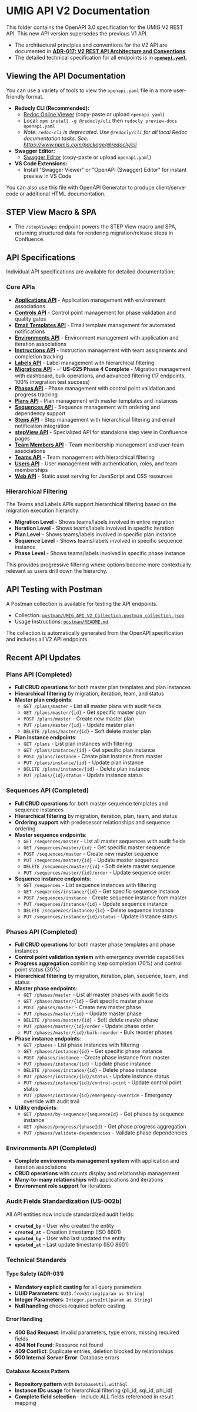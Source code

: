 # UMIG API V2 Documentation

This folder contains the OpenAPI 3.0 specification for the UMIG V2 REST API. This new API version supersedes the previous V1 API.

- The architectural principles and conventions for the V2 API are documented in **[ADR-017: V2 REST API Architecture and Conventions](../adr/ADR-017-V2-REST-API-Architecture.md)**.
- The detailed technical specification for all endpoints is in **[`openapi.yaml`](openapi.yaml)**.

## Viewing the API Documentation

You can use a variety of tools to view the `openapi.yaml` file in a more user-friendly format.

- **Redocly CLI (Recommended):**
  - [Redoc Online Viewer](https://redocly.github.io/redoc/) (copy-paste or upload `openapi.yaml`)
  - Local: `npm install -g @redocly/cli` then `redocly preview-docs openapi.yaml`
  - _Note: `redoc-cli` is deprecated. Use `@redocly/cli` for all local Redoc documentation tasks. See: <https://www.npmjs.com/package/@redocly/cli>_
- **Swagger Editor:**
  - [Swagger Editor](https://editor.swagger.io/) (copy-paste or upload `openapi.yaml`)
- **VS Code Extensions:**
  - Install "Swagger Viewer" or "OpenAPI (Swagger) Editor" for instant preview in VS Code

You can also use this file with OpenAPI Generator to produce client/server code or additional HTML documentation.

## STEP View Macro & SPA

- The `/stepViewApi` endpoint powers the STEP View macro and SPA, returning structured data for rendering migration/release steps in Confluence.

## API Specifications

Individual API specifications are available for detailed documentation:

### Core APIs

- **[Applications API](ApplicationsAPI.md)** - Application management with environment associations
- **[Controls API](ControlsAPI.md)** - Control point management for phase validation and quality gates
- **[Email Templates API](EmailTemplatesAPI.md)** - Email template management for automated notifications
- **[Environments API](EnvironmentsAPI.md)** - Environment management with application and iteration associations
- **[Instructions API](InstructionsApi.md)** - Instruction management with team assignments and completion tracking
- **[Labels API](LabelsAPI.md)** - Label management with hierarchical filtering
- **[Migrations API](migrationApi.md)** - ✅ **US-025 Phase 4 Complete** - Migration management with dashboard, bulk operations, and advanced filtering (17 endpoints, 100% integration test success)
- **[Phases API](PhasesAPI.md)** - Phase management with control point validation and progress tracking
- **[Plans API](PlansAPI.md)** - Plan management with master templates and instances
- **[Sequences API](SequencesAPI.md)** - Sequence management with ordering and dependency support
- **[Steps API](StepsAPI.md)** - Step management with hierarchical filtering and email notification integration
- **[stepView API](stepViewAPI.md)** - Specialized API for standalone step view in Confluence pages
- **[Team Members API](TeamMembersAPI.md)** - Team membership management and user-team associations
- **[Teams API](TeamsAPI.md)** - Team management with hierarchical filtering
- **[Users API](UsersAPI.md)** - User management with authentication, roles, and team memberships
- **[Web API](WebAPI.md)** - Static asset serving for JavaScript and CSS resources

### Hierarchical Filtering

The Teams and Labels APIs support hierarchical filtering based on the migration execution hierarchy:

- **Migration Level** - Shows teams/labels involved in entire migration
- **Iteration Level** - Shows teams/labels involved in specific iteration
- **Plan Level** - Shows teams/labels involved in specific plan instance
- **Sequence Level** - Shows teams/labels involved in specific sequence instance
- **Phase Level** - Shows teams/labels involved in specific phase instance

This provides progressive filtering where options become more contextually relevant as users drill down the hierarchy.

## API Testing with Postman

A Postman collection is available for testing the API endpoints.

- Collection: [`postman/UMIG_API_V2_Collection.postman_collection.json`](postman/UMIG_API_V2_Collection.postman_collection.json)
- Usage Instructions: [`postman/README.md`](postman/README.md)

The collection is automatically generated from the OpenAPI specification and includes all V2 API endpoints.

## Recent API Updates

### Plans API (Completed)

- **Full CRUD operations** for both master plan templates and plan instances
- **Hierarchical filtering** by migration, iteration, team, and status
- **Master plan endpoints**:
  - `GET /plans/master` - List all master plans with audit fields
  - `GET /plans/master/{id}` - Get specific master plan
  - `POST /plans/master` - Create new master plan
  - `PUT /plans/master/{id}` - Update master plan
  - `DELETE /plans/master/{id}` - Soft delete master plan
- **Plan instance endpoints**:
  - `GET /plans` - List plan instances with filtering
  - `GET /plans/instance/{id}` - Get specific plan instance
  - `POST /plans/instance` - Create plan instance from master
  - `PUT /plans/instance/{id}` - Update plan instance
  - `DELETE /plans/instance/{id}` - Delete plan instance
  - `PUT /plans/{id}/status` - Update instance status

### Sequences API (Completed)

- **Full CRUD operations** for both master sequence templates and sequence instances
- **Hierarchical filtering** by migration, iteration, plan, team, and status
- **Ordering support** with predecessor relationships and sequence ordering
- **Master sequence endpoints**:
  - `GET /sequences/master` - List all master sequences with audit fields
  - `GET /sequences/master/{id}` - Get specific master sequence
  - `POST /sequences/master` - Create new master sequence
  - `PUT /sequences/master/{id}` - Update master sequence
  - `DELETE /sequences/master/{id}` - Soft delete master sequence
  - `PUT /sequences/master/{id}/order` - Update sequence order
- **Sequence instance endpoints**:
  - `GET /sequences` - List sequence instances with filtering
  - `GET /sequences/instance/{id}` - Get specific sequence instance
  - `POST /sequences/instance` - Create sequence instance from master
  - `PUT /sequences/instance/{id}` - Update sequence instance
  - `DELETE /sequences/instance/{id}` - Delete sequence instance
  - `PUT /sequences/instance/{id}/status` - Update instance status

### Phases API (Completed)

- **Full CRUD operations** for both master phase templates and phase instances
- **Control point validation system** with emergency override capabilities
- **Progress aggregation** combining step completion (70%) and control point status (30%)
- **Hierarchical filtering** by migration, iteration, plan, sequence, team, and status
- **Master phase endpoints**:
  - `GET /phases/master` - List all master phases with audit fields
  - `GET /phases/master/{id}` - Get specific master phase
  - `POST /phases/master` - Create new master phase
  - `PUT /phases/master/{id}` - Update master phase
  - `DELETE /phases/master/{id}` - Soft delete master phase
  - `PUT /phases/master/{id}/order` - Update phase order
  - `PUT /phases/master/{id}/bulk-reorder` - Bulk reorder phases
- **Phase instance endpoints**:
  - `GET /phases` - List phase instances with filtering
  - `GET /phases/instance/{id}` - Get specific phase instance
  - `POST /phases/instance` - Create phase instance from master
  - `PUT /phases/instance/{id}` - Update phase instance
  - `DELETE /phases/instance/{id}` - Delete phase instance
  - `PUT /phases/instance/{id}/status` - Update instance status
  - `PUT /phases/instance/{id}/control-point` - Update control point status
  - `PUT /phases/instance/{id}/emergency-override` - Emergency override with audit trail
- **Utility endpoints**:
  - `GET /phases/by-sequence/{sequenceId}` - Get phases by sequence instance
  - `GET /phases/progress/{phaseId}` - Get phase progress aggregation
  - `PUT /phases/validate-dependencies` - Validate phase dependencies

### Environments API (Completed)

- **Complete environments management system** with application and iteration associations
- **CRUD operations** with counts display and relationship management
- **Many-to-many relationships** with applications and iterations
- **Environment role support** for iterations

### Audit Fields Standardization (US-002b)

All API entities now include standardized audit fields:

- **`created_by`** - User who created the entity
- **`created_at`** - Creation timestamp (ISO 8601)
- **`updated_by`** - User who last updated the entity
- **`updated_at`** - Last update timestamp (ISO 8601)

### Technical Standards

#### Type Safety (ADR-031)

- **Mandatory explicit casting** for all query parameters
- **UUID Parameters**: `UUID.fromString(param as String)`
- **Integer Parameters**: `Integer.parseInt(param as String)`
- **Null handling** checks required before casting

#### Error Handling

- **400 Bad Request**: Invalid parameters, type errors, missing required fields
- **404 Not Found**: Resource not found
- **409 Conflict**: Duplicate entries, deletion blocked by relationships
- **500 Internal Server Error**: Database errors

#### Database Access Pattern

- **Repository pattern** with `DatabaseUtil.withSql`
- **Instance IDs usage** for hierarchical filtering (pli_id, sqi_id, phi_id)
- **Complete field selection** - include ALL fields referenced in result mapping
